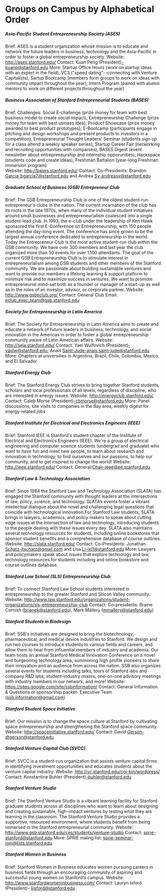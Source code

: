 # Groups on Campus by Alphabetical Order

##### Asia-Pacific Student Entrepreneurship Society  (ASES)
Brief: ASES is a student organization whose mission is to educate and network the future leaders in business, technology and the Asia-Pacific in order to foster a global entrepreneurship society.
Website: http://ases.stanford.edu/
Contact: Kuan Peng (President)-kuanp@stanford.edu
More: Startup Office Hours (work on startup ideas with an expert in the field), VC3 ("speed dating"--connecting with Venture Capitalists), Sartup Bootcamp (members form groups to work on ideas with community impact throughout the year), Intern Program (paired with alumni mentors to work on different projects throughout the year) 

##### Business Association of Stanford Entrepreneurial Students (BASES) 
Brief: Challenges: Social E-challenge (prize money for team with best business model to create social impact), Entrepreneurship Challenge (prize money for team with best usiness idea), Product Showcase (prize money awarded to best product prototypes); E-Bootcamp (participants engage in pitching and design workshops and present products to investors in a competition), Entrepreneurial Thought Leaders' Seminar (students sign up for a class attend a weekly speaker series), Startup Career Fair (networking and recruiting opportunities with companies), BASES Digest (event newsletter about entrepreneurship and internship opporunities), Hackspace (students code and create ideas), Freshman Battalion (year-long Freshman immersion program)  
Website: http://bases.stanford.edu/
Contact: Co-Presidents: Brandon Garcia-bgarcia7@stanford.edu and Andrea Sy-andreasy@stanford.edu

##### Graduate School of Business (GSB) Entrepreneur Club 
Brief: The GSB Entrepreneurship Club is one of the oldest student-run entrepreneur's clubs in the nation. The current incarnation of the club has its roots in the late 1970s, when many of the individual student initiatives around small businesses and entrepreneurialism coalesced into a single student-lead club. In 1993, the e-club under the leadership of Ken Hawk sponsored the first E-Conference on Entrepreneurship, with 150 people attending the day-long event. The conference has since grown to be the largest annual conference dedicated to entrepreneurship in the world. Today the Entrepreneur Club is the most active student-run club within the GSB community. We have over 300 members and last year the club organized more than 50 events for over 1,100 attendants. The goal of the current GSB Entrepreneurship Club is to stimulate interest in entrepreneurialism among GSB students and other members of the Stanford community. We are passionate about building sustainable ventures and want to provide our members a lifelong learning & support platform to minimize risk and to maximize success in ventures. We want to promote entrepreneurial mind-set both as a founder or manager of a start-up as well as in the roles of an investor, advisor, or corporate partner. 
Website: http://www.gsbeclub.org/
Contact: General Club Email: eclub_exec_team@gsb.stanford.edu

##### Society for Entrepreneurship in Latin America
Brief: The Society for Entrepreneurship in Latin America aims to create and educate a network of future leaders in business, technology, and social innovation in the Americas in order to foster a global entrepreneurship community aware of Latin American affairs.
Website: http://sela.stanford.edu/
Contact: Yael Wulfovich (President)-yaelw@stanford.edu; Anais Saint-Jude-anais.saint-jude@stanford.edu
More: Chapters at universities in Argentina, Brazil, Chile, Colombia, Mexico, and El Salvador     

##### Stanford Energy Club
Brief: The Stanford Energy Club strives to bring together Stanford students, scholars and local professionals of all levels, regardless of discipline, who are interested in energy issues.
Website: http://energyclub.stanford.edu/
Contact: Caleb Morse (President)-cbmorse@stanford.edu
More: Panel discussions, site visits to companies in the Bay area, weekly digest for energy-related jobs

##### Stanford Institute for Electrical and Electronics Engineers (IEEE)
Brief: Stanford IEEE is Stanford's student chapter of the Institute of Electrical and Electronics Engineers (IEEE). We're a group of electrical engineering and computer science students (undergrad and graduate) who want to have fun and meet new people, to learn about research and innovation in technology, to find ourselves and our passions, to help our community, and to get inspired to change the world!
Website: http://ieee.stanford.edu/
Contact: General/Chair-ieee@ee.stanford.edu

##### Stanford Law & Technology Association
Brief: Since 1984 the Stanford Law and Technology Association (SLATA) has engaged the Stanford community with thought leaders at the intersections of law, policy, science, and technology. SLATA’s events foster a vibrant intellectual dialogue about the novel and challenging legal questions that coincide with technological innovation.For Stanford Law students, SLATA brings in lawyers, academics, and policy makers to speak about cutting edge issues at the intersection of law and technology, introducing students to the people dealing with these issues every day. SLATA also maintains several technology resources for students, including online bookstores that sponsor student benefits and a comprehensive database of course outlines.
Website: http://slata.stanford.edu/ 
Contact: Co-Presidents: Jonathan Schatz-jtschatz@gmail.com and Lisa Li-lxl1@stanford.edu
More: Lawyers and policymakers speak about issues that explore technology and law, technology resources for students including and online bookstore and course outlines database.

##### Stanford Law School (SLS) Entrepreneurship Club 
Brief: To connect Stanford Law School students interested in entrepreneurship to the greater Stanford and Silicon Valley community.
Website: http://www.law.stanford.edu/organizations/student-organizations/sls-entrepreneurship-club
Contact: Co-presidents: Braine Cornish (brianek@stanford.edu), Mark Mallery (mmallery@stanford.edu)

##### Stanford Students in Biodesign
Brief: SSB's initiatives are designed to bring the biotechnology, pharmaceutical, and medical device industries to Stanford. We design and run two courses to introduce students to various fields and careers, and allow them to hear from influential members of industry and academia. Our team hosts an annual Stanford Medical Innovation Conference on a novel and burgeoning technology area, summoning high profile pioneers to share their innovation and an audience from across the nation. SSB also organizes several events for students including talks, tours of Stanford labs and company R&D labs, student-industry mixers, one-on-one advisory meetings with industry members in our network, and more!
Website: https://sites.google.com/site/ssbinformation/ 
Contact: General Information & Questions or sponsorship packet- Executive Team (ssb.information@gmail.com)
 
##### Stanford Student Space Initiative
Brief: Our mission is to change the space culture at Stanford by cultivating space entrepreneurship and strengthening the Stanford space community.
Website: http://spaceinitiative.stanford.edu/
Contact: David Gerson-dtgerson@stanford.edu

##### Stanford Venture Capital Club (SVCC)
Brief: SVCC is a student-run organization that assists venture capital firms in identifying investment opportunities and educates students about the venture capital industry.
Website: http://vc.stanford.edu/cgi-bin/wordpress/
Contact: Konstantine Buhler (President)-buhler@stanford.edu

##### Stanford Venture Studio
Brief: The Stanford Venture Studio is a vibrant learning facility for Stanford graduate students across all disciplines who want to learn about designing and creating sustainable, high-impact ventures by testing what they are learning in the classroom. The Stanford Venture Studio provides a supportive, resourced environment, where students benefit from being immersed in the Stanford entrepreneurial community.
Website: http://www.gsb.stanford.edu/ces/students/venture-studio
Contact: sprie-stanford@stanford.edu
More: SPRIE maling list: sprie-seminar-join@lists.stanford.edu.

##### Stanford Women in Business 
Brief: Stanford Women in Business educates women pursuing careers in business fields through an encouraging community of aspiring and successful young women on Stanford's campus.
Website: http://www.stanfordwomeninbusiness.com/
Contact: Lauryn Isford (President)- ljisford@stanford.edu

